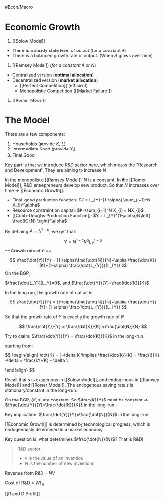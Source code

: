 #Econ/Macro 
# Economic Growth 

1. [[Solow Model]]
- There is a steady state level of output (for a constant $A$)
- There is a balanced growth rate of output. (When $A$ grows over time)
1. [[Ramsey Model]] (*for a constant* $A$ *or* $N$)
- Centralized version (**optimal allocation**)
- Decentralized version (**market allocation**)
	- [[Perfect Competition]] (efficient)
	- Monopolistic Competition ([[Market Failure]]) 
1. [[Romer Model]]

# The Model 

There are a few components:

1. Households (provide $K$, $L$)
2. Intermediate Good (provide $X_{i}$)
3. Final Good

Key part is that we introduce R&D sector here, which means the "Research and Development". They are aiming to increase $N$

In the monopolistic [[Ramsey Model]], $N$ is a constant. In the [[Romer Model]], R&D entrepreneurs develop new product. So that $N$ increases over time => [[Economic Growth]].

- Final-good production function: $Y = L_{Y}^{1-\alpha} \sum_{i=1}^N X_{i}^\alpha$
- Resource constraint on capital: $K=\sum_{i=1}^N X_{i} = NX_{i}$
- [[Cobb-Douglas Production Function]]: $Y = L_{Y}^{1-\alpha}N\left( \frac{K}{N} \right)^\alpha$

By defining $A = N^{1-\alpha}$, we get that: 

$$
Y = N^{1-\alpha}K^\alpha L_{Y}^{1-\alpha}
$$
==Growth rate of $Y$ ==

$$
\frac{\dot{Y}}{Y} = (1-\alpha)\frac{\dot{N}}{N}+\alpha \frac{\dot{K}}{K}+(1-\alpha) \frac{\dot{L_{Y}}}{L_{Y}}
$$
On the BGP,

$\frac{\dot{L_Y}}{L_Y}=0$, and $\frac{\dot{Y}}{Y}=\frac{\dot{K}}{K}$

In the long run,  the growth rate of output is:

$$
\frac{\dot{Y}}{Y} = (1-\alpha)\frac{\dot{N}}{N}+\alpha \frac{\dot{Y}}{Y}+(1-\alpha) \frac{\dot{L_{Y}}}{L_{Y}}
$$

So that the growth rate of $Y$ is exactly the growth rate of $N$

$$
\frac{\dot{Y}}{Y} = \frac{\dot{K}}{K} =\frac{\dot{N}}{N}
$$

Try to claim: $\frac{\dot{Y}}{Y} = \frac{\dot{K}}{K}$ in the long-run.

starting from:

$$
\begin{align}
\dot{K} = I -\delta K \implies  \frac{\dot{K}}{K} = \frac{I}{K} -\delta = \frac{sY}{K} - \delta \\

\end{align}
$$

Recall that $s$ is exogenous in [[Solow Model]], and endogenous in [[Ramsey Model]] and [[Romer Model]]. The endogenous saving rate $s$ is stationary/constant in the long-run.

On the BGP, $\{\dot{K}, s\}$ are constant. So $\frac{K}{Y}$ must be constant => $\frac{\dot{Y}}{Y}=\frac{\dot{K}}{K}$ in the long-run.

Key implication: $\frac{\dot{Y}}{Y}=\frac{\dot{N}}{N}$ in the long-run.

[[Economic Growth]] is determined by technological progress, which is endogenously determined in a market economy.

Key question is: what determines $\frac{\dot{N}}{N}$? That is R&D!

>  R&D sector:
>  - $v$ is the value of an invention
>  - $\dot{N}$ is the number of new inventions

Revenue from R&D = $\dot{N}V$

Cost of R&D = $WL_{R}$

[[R and D Profit]]

